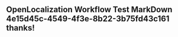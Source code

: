 <properties
ms.topic="hero-topic"
ms.test1="hero-topic"
ms.test2="test"/>

## OpenLocalization Workflow Test MarkDown 4e15d45c-4549-4f3e-8b22-3b75fd43c161 thanks!
